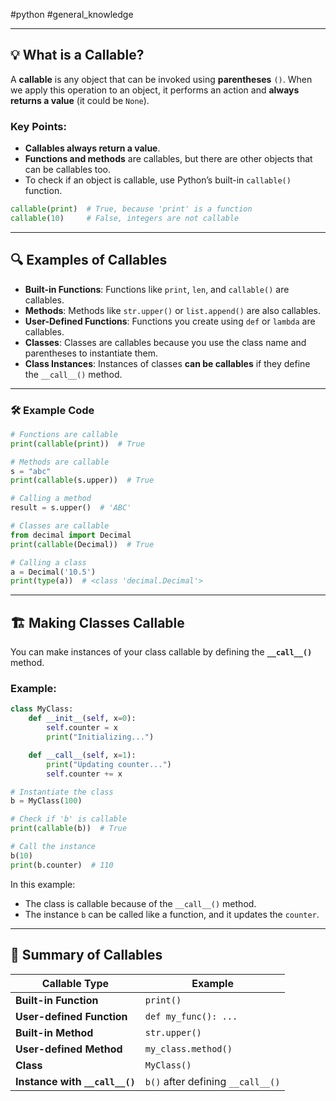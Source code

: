 #python #general_knowledge 

---
## 💡 What is a Callable?

A **callable** is any object that can be invoked using **parentheses** `()`. When we apply this operation to an object, it performs an action and **always returns a value** (it could be `None`).

### Key Points:
- **Callables always return a value**.
- **Functions and methods** are callables, but there are other objects that can be callables too.
- To check if an object is callable, use Python’s built-in `callable()` function. 

```python
callable(print)  # True, because 'print' is a function
callable(10)     # False, integers are not callable
```

---

## 🔍 Examples of Callables

- **Built-in Functions**: Functions like `print`, `len`, and `callable()` are callables.
- **Methods**: Methods like `str.upper()` or `list.append()` are also callables.
- **User-Defined Functions**: Functions you create using `def` or `lambda` are callables.
- **Classes**: Classes are callables because you use the class name and parentheses to instantiate them.
- **Class Instances**: Instances of classes **can be callables** if they define the `__call__()` method.

---

### 🛠️ Example Code

```python
# Functions are callable
print(callable(print))  # True

# Methods are callable
s = "abc"
print(callable(s.upper))  # True

# Calling a method
result = s.upper()  # 'ABC'

# Classes are callable
from decimal import Decimal
print(callable(Decimal))  # True

# Calling a class
a = Decimal('10.5')
print(type(a))  # <class 'decimal.Decimal'>
```

---

## 🏗️ Making Classes Callable

You can make instances of your class callable by defining the **`__call__()`** method.

### Example:

```python
class MyClass:
    def __init__(self, x=0):
        self.counter = x
        print("Initializing...")

    def __call__(self, x=1):
        print("Updating counter...")
        self.counter += x

# Instantiate the class
b = MyClass(100)

# Check if 'b' is callable
print(callable(b))  # True

# Call the instance
b(10)
print(b.counter)  # 110
```

In this example:
- The class is callable because of the `__call__()` method.
- The instance `b` can be called like a function, and it updates the `counter`.

---

## 🧠 Summary of Callables

| Callable Type            | Example                     |
|--------------------------|-----------------------------|
| **Built-in Function**     | `print()`                   |
| **User-defined Function** | `def my_func(): ...`        |
| **Built-in Method**       | `str.upper()`               |
| **User-defined Method**   | `my_class.method()`         |
| **Class**                 | `MyClass()`                 |
| **Instance with `__call__()`** | `b()` after defining `__call__()` |
